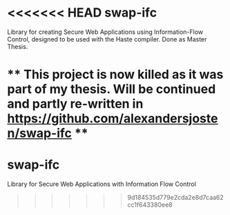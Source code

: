 <<<<<<< HEAD
swap-ifc
========
Library for creating Secure Web Applications using Information-Flow Control, designed to be used with the Haste compiler.
Done as Master Thesis.

** This project is now killed as it was part of my thesis. Will be continued and partly re-written in https://github.com/alexandersjosten/swap-ifc **
=======
# swap-ifc
Library for Secure Web Applications with Information Flow Control
>>>>>>> 9d184535d779e2cda2e8d7caa62cc1f643380ee8
